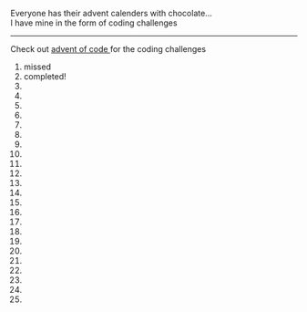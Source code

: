 Everyone has their advent calenders with chocolate...<br>
I have mine in the form of coding challenges
<hr>

Check out 
<a href="https://adventofcode.com/">
  advent of code
</a>
for the coding challenges

<ol>
  <li>missed</li>
  <li>completed!</li>
  <li></li>
  <li></li>
  <li></li>
  <li></li>
  <li></li>
  <li></li>
  <li></li>
  <li></li>
  <li></li>
  <li></li>
  <li></li>
  <li></li>
  <li></li>
  <li></li>
  <li></li>
  <li></li>
  <li></li>
  <li></li>
  <li></li>
  <li></li>
  <li></li>
  <li></li>
  <li></li>
</ol>
